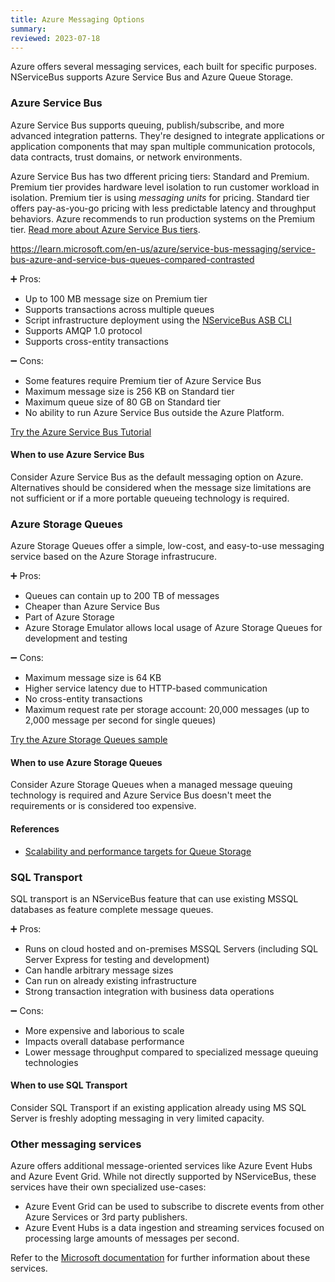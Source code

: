 ```yaml
---
title: Azure Messaging Options
summary:
reviewed: 2023-07-18
---
```


Azure offers several messaging services, each built for specific purposes. NServiceBus supports Azure Service Bus and Azure Queue Storage.

### Azure Service Bus

Azure Service Bus supports queuing, publish/subscribe, and more advanced integration patterns. They're designed to integrate applications or application components that may span multiple communication protocols, data contracts, trust domains, or network environments.

Azure Service Bus has two dfferent pricing tiers: Standard and Premium. Premium tier provides hardware level isolation to run customer workload in isolation. Premium tier is using _messaging units_ for pricing. Standard tier offers pay-as-you-go pricing with less predictable latency and throughput behaviors. Azure recommends to run production systems on the Premium tier. [Read more about Azure Service Bus tiers](https://learn.microsoft.com/en-us/azure/service-bus-messaging/service-bus-premium-messaging).

https://learn.microsoft.com/en-us/azure/service-bus-messaging/service-bus-azure-and-service-bus-queues-compared-contrasted


:heavy_plus_sign: Pros:
- Up to 100 MB message size on Premium tier
- Supports transactions across multiple queues
- Script infrastructure deployment using the [NServiceBus ASB CLI](/transports/azure-service-bus/operational-scripting.md)
- Supports AMQP 1.0 protocol
- Supports cross-entity transactions

:heavy_minus_sign: Cons:
- Some features require Premium tier of Azure Service Bus
- Maximum message size is 256 KB on Standard tier
- Maximum queue size of 80 GB on Standard tier
- No ability to run Azure Service Bus outside the Azure Platform.

[Try the Azure Service Bus Tutorial](https://learn.microsoft.com/en-us/azure/service-bus-messaging/build-message-driven-apps-nservicebus?tabs=Sender)

#### When to use Azure Service Bus

Consider Azure Service Bus as the default messaging option on Azure. Alternatives should be considered when the message size limitations are not sufficient or if a more portable queueing technology is required.

### Azure Storage Queues

Azure Storage Queues offer a simple, low-cost, and easy-to-use messaging service based on the Azure Storage infrastrucure. 

:heavy_plus_sign: Pros:
- Queues can contain up to 200 TB of messages
- Cheaper than Azure Service Bus
- Part of Azure Storage
- Azure Storage Emulator allows local usage of Azure Storage Queues for development and testing

:heavy_minus_sign: Cons:
- Maximum message size is 64 KB
- Higher service latency due to HTTP-based communication
- No cross-entity transactions
- Maximum request rate per storage account: 20,000 messages (up to 2,000 message per second for single queues)

[Try the Azure Storage Queues sample](/samples/azure/storage-queues/)

#### When to use Azure Storage Queues

Consider Azure Storage Queues when a managed message queuing technology is required and Azure Service Bus doesn't meet the requirements or is considered too expensive.

#### References

- [Scalability and performance targets for Queue Storage](https://learn.microsoft.com/en-us/azure/storage/queues/scalability-targets)

### SQL Transport

SQL transport is an NServiceBus feature that can use existing MSSQL databases as feature complete message queues.

:heavy_plus_sign: Pros:
- Runs on cloud hosted and on-premises MSSQL Servers (including SQL Server Express for testing and development)
- Can handle arbitrary message sizes
- Can run on already existing infrastructure
- Strong transaction integration with business data operations

:heavy_minus_sign: Cons:
- More expensive and laborious to scale
- Impacts overall database performance
- Lower message throughput compared to specialized message queuing technologies

#### When to use SQL Transport

Consider SQL Transport if an existing application already using MS SQL Server is freshly adopting messaging in very limited capacity.

### Other messaging services

Azure offers additional message-oriented services like Azure Event Hubs and Azure Event Grid. While not directly supported by NServiceBus, these services have their own specialized use-cases:
* Azure Event Grid can be used to subscribe to discrete events from other Azure Services or 3rd party publishers.
* Azure Event Hubs is a data ingestion and streaming services focused on processing large amounts of messages per second. 

Refer to the [Microsoft documentation](https://learn.microsoft.com/en-us/azure/service-bus-messaging/compare-messaging-services) for further information about these services.